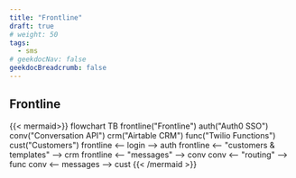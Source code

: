 ```yaml
---
title: "Frontline"
draft: true
# weight: 50
tags:
  - sms
# geekdocNav: false
geekdocBreadcrumb: false
---
```


## Frontline

{{< mermaid>}}
flowchart TB
    frontline("Frontline")
    auth("Auth0 SSO")
    conv("Conversation API")
    crm("Airtable CRM")
    func("Twilio Functions")
    cust("Customers")
    frontline <-- login --> auth
    frontline <-- "customers & templates" --> crm
    frontline <-- "messages" --> conv
    conv <-- "routing" --> func
    conv <-- messages --> cust
{{< /mermaid >}}
